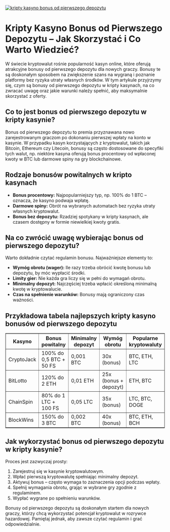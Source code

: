 [![kripty kasyno bonus od pierwszego depozytu](https://123-caf.pages.dev/gitsignup.png)](https://vrmoo.ru/Bt82HjjY)

<h1>Kripty Kasyno Bonus od Pierwszego Depozytu – Jak Skorzystać i Co Warto Wiedzieć?</h1>  <p>W świecie kryptowalut rośnie popularność kasyn online, które oferują atrakcyjne bonusy od pierwszego depozytu dla nowych graczy. Bonusy te są doskonałym sposobem na zwiększenie szans na wygraną i poznanie platformy bez ryzyka utraty własnych środków. W tym artykule przyjrzymy się, czym są bonusy od pierwszego depozytu w kripty kasynach, na co zwracać uwagę oraz jakie warunki należy spełnić, aby maksymalnie skorzystać z oferty.</p>  <h2>Co to jest bonus od pierwszego depozytu w kripty kasynie?</h2>  <p>Bonus od pierwszego depozytu to premia przyznawana nowo zarejestrowanym graczom po dokonaniu pierwszej wpłaty na konto w kasynie. W przypadku kasyn korzystających z kryptowalut, takich jak Bitcoin, Ethereum czy Litecoin, bonusy są często dostosowane do specyfiki tych walut, np. niektóre kasyna oferują bonus procentowy od wpłaconej kwoty w BTC lub darmowe spiny na gry blockchainowe.</p>  <h2>Rodzaje bonusów powitalnych w kripto kasynach</h2>  <ul>   <li><strong>Bonus procentowy:</strong> Najpopularniejszy typ, np. 100% do 1 BTC – oznacza, że kasyno podwaja wpłatę.</li>   <li><strong>Darmowe spiny:</strong> Obrót na wybranych automatach bez ryzyka utraty własnych kryptowalut.</li>   <li><strong>Bonus bez depozytu:</strong> Rzadziej spotykany w kripty kasynach, ale czasem dostępny w formie niewielkiej kwoty gratis.</li> </ul>  <h2>Na co zwrócić uwagę wybierając bonus od pierwszego depozytu?</h2>  <p>Warto dokładnie czytać regulamin bonusu. Najważniejsze elementy to:</p>  <ul>   <li><strong>Wymóg obrotu (wager):</strong> Ile razy trzeba obrócić kwotę bonusu lub depozytu, by móc wypłacić środki.</li>   <li><strong>Limity gier:</strong> Nie każda gra liczy się w pełni do wymagań obrotu.</li>   <li><strong>Minimalny depozyt:</strong> Najczęściej trzeba wpłacić określoną minimalną kwotę w kryptowalucie.</li>   <li><strong>Czas na spełnienie warunków:</strong> Bonusy mają ograniczony czas ważności.</li> </ul>  <h2>Przykładowa tabela najlepszych kripty kasyno bonusów od pierwszego depozytu</h2>  <table border="1" cellpadding="8" cellspacing="0">   <thead>     <tr>       <th>Kasyno</th>       <th>Bonus powitalny</th>       <th>Minimalny depozyt</th>       <th>Wymóg obrotu</th>       <th>Popularne kryptowaluty</th>     </tr>   </thead>   <tbody>     <tr>       <td>CryptoJack</td>       <td>100% do 0,5 BTC + 50 FS</td>       <td>0,001 BTC</td>       <td>30x (bonus)</td>       <td>BTC, ETH, LTC</td>     </tr>     <tr>       <td>BitLotto</td>       <td>120% do 2 ETH</td>       <td>0,01 ETH</td>       <td>25x (bonus + depozyt)</td>       <td>ETH, BTC</td>     </tr>     <tr>       <td>ChainSpin</td>       <td>80% do 1 LTC + 100 FS</td>       <td>0,05 LTC</td>       <td>35x (bonus)</td>       <td>LTC, BTC, DOGE</td>     </tr>     <tr>       <td>BlockWins</td>       <td>150% do 3 BTC</td>       <td>0,002 BTC</td>       <td>40x (bonus)</td>       <td>BTC, ETH, BCH</td>     </tr>   </tbody> </table>  <h2>Jak wykorzystać bonus od pierwszego depozytu w kripty kasynie?</h2>  <p>Proces jest zazwyczaj prosty:</p>  <ol>   <li>Zarejestruj się w kasynie kryptowalutowym.</li>   <li>Wpłać pierwszą kryptowalutę spełniając minimalny depozyt.</li>   <li>Aktywuj bonus – często wymaga to zaznaczenia opcji podczas wpłaty.</li>   <li>Spełnij wymagania obrotu, grając w wybrane gry zgodnie z regulaminem.</li>   <li>Wypłać wygrane po spełnieniu warunków.</li> </ol>  <p>Bonusy od pierwszego depozytu są doskonałym startem dla nowych graczy, którzy chcą wykorzystać potencjał kryptowalut w rozrywce hazardowej. Pamiętaj jednak, aby zawsze czytać regulamin i grać odpowiedzialnie.</p>